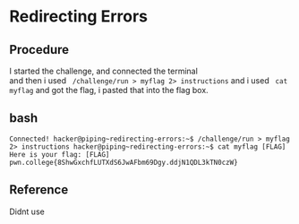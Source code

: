# Redirecting Errors

## Procedure
I started the challenge, and connected the terminal<br>
and then i used ` /challenge/run > myflag 2> instructions`  and i used ` cat myflag` and got
the flag, i pasted that into the flag box.

## bash
`Connected!
hacker@piping~redirecting-errors:~$ /challenge/run > myflag 2> instructions
hacker@piping~redirecting-errors:~$ cat myflag
[FLAG] Here is your flag:
[FLAG] pwn.college{8ShwGxchfLUTXdS6JwAFbm69Dgy.ddjN1QDL3kTN0czW}
`

## Reference
Didnt use
